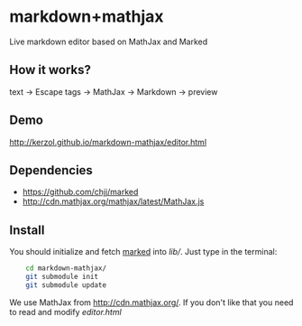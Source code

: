markdown+mathjax
================
Live markdown editor based on MathJax and Marked


## How it works?

text → Escape tags → MathJax → Markdown → preview


## Demo

http://kerzol.github.io/markdown-mathjax/editor.html



## Dependencies

- https://github.com/chjj/marked
- http://cdn.mathjax.org/mathjax/latest/MathJax.js


## Install

You should initialize and fetch
[marked](https://github.com/chjj/marked) into _lib/_.
Just type in the terminal:

```bash
    cd markdown-mathjax/
    git submodule init
    git submodule update
```

We use MathJax from http://cdn.mathjax.org/. 
If you don't like that you need to read and modify _editor.html_

